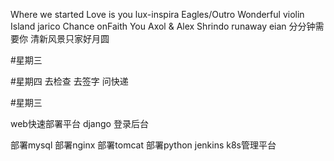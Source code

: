 Where we started
Love is you lux-inspira
Eagles/Outro
Wonderful violin
Island jarico
Chance onFaith
You Axol & Alex Shrindo
runaway eian
分分钟需要你
清新风景只家好月圆

#星期三

#星期四
去检查 去签字 问快递

#星期三 


web快速部署平台
django
登录后台

部署mysql
部署nginx
部署tomcat 
部署python
jenkins
k8s管理平台